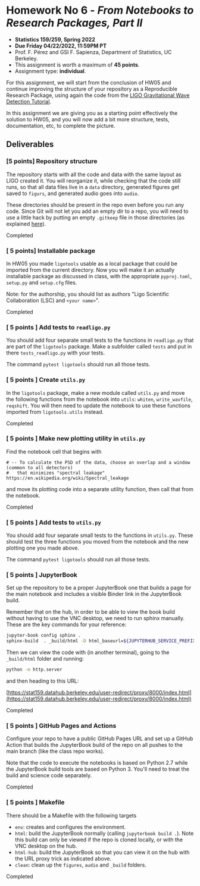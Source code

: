 # Homework No 6 - _From Notebooks to Research Packages, Part II_

* **Statistics 159/259, Spring 2022**
* **Due Friday 04/22/2022, 11:59PM PT**
* Prof. F. Pérez and GSI F. Sapienza, Department of Statistics, UC Berkeley.
* This assignment is worth a maximum of **45 points**.
* Assignment type: **individual**.

For this assignment, we will start from the conclusion of HW05 and continue improving the structure of your repository as a Reproducible Research Package, using again the code from the [LIGO Gravitational Wave Detection Tutorial](https://github.com/losc-tutorial/LOSC_Event_tutorial).

In this assignment we are giving you as a starting point effectively the solution to HW05, and you will now add a bit more structure, tests, documentation, etc, to complete the picture.

## Deliverables

### [5 points] Repository structure

The repository starts with all the code and data with the same layout as LIGO created it. You will reorganize it, while checking that the code still runs, so that all data files live in a `data` directory, generated figures get saved to `figurs`, and generated audio goes into `audio`.  

These directories should be present in the repo even before you run any code. Since Git will not let you add an empty dir to a repo, you will need to use a little hack by putting an empty `.gitkeep` file in those directories (as explained [here](https://www.theserverside.com/blog/Coffee-Talk-Java-News-Stories-and-Opinions/gitkeep-push-empty-folders-git-commit)). 

Completed

### [ 5 points] Installable package

In HW05 you made `ligotools` usable as a local package that could be imported from the current directory. Now you will make it an actually installable package as discussed in class, with the appropriate `pyproj.toml`, `setup.py` and `setup.cfg` files. 

Note: for the authorship, you should list as authors "Ligo Scientific Collaboration (LSC) and `<your name>`".

Completed

### [ 5 points ] Add tests to `readligo.py`

You should add four separate small tests to the functions in `readligo.py` that are part of the `ligotools` package.  Make a subfolder called `tests` and put in there `tests_readligo.py` with your tests.

The command `pytest ligotools` should run all those tests.


### [ 5 points ] Create `utils.py`

In the `ligotools` package, make a new module called `utils.py` and move the following functions from the notebook into `utils`: `whiten`, `write_wavfile`, `reqshift`. You will then need to update the notebook to use these functions imported from `ligotools.utils` instead.

Completed

### [ 5 points ] Make new plotting utility in `utils.py`

Find the notebook cell that begins with

```
# -- To calculate the PSD of the data, choose an overlap and a window (common to all detectors)
#   that minimizes "spectral leakage" https://en.wikipedia.org/wiki/Spectral_leakage
```

and move its plotting code into a separate utility function, then call that from the notebook.

Completed

### [ 5 points ] Add tests to `utils.py`

You should add four separate small tests to the functions in `utils.py`. These should test the three functions you moved from the notebook and the new plotting one you made above.

The command `pytest ligotools` should run all those tests.

### [ 5 points ] JupyterBook

Set up the repository to be a proper JupyterBook one that builds a page for the main notebook and includes a visible Binder link in the JupyterBook build.

Remember that on the hub, in order to be able to view the book build without having to use the VNC desktop, we need to run sphinx manually. These are the key commands for your reference:

```bash
jupyter-book config sphinx .
sphinx-build  . _build/html -D html_baseurl=${JUPYTERHUB_SERVICE_PREFIX}/proxy/absolute/8000
```

Then we can view the code with (in another terminal), going to the `_build/html` folder and running:

```bash
python -m http.server
```

and then heading to this URL:

[https://stat159.datahub.berkeley.edu/user-redirect/proxy/8000/index.html](https://stat159.datahub.berkeley.edu/user-redirect/proxy/8000/index.html)

Completed

### [ 5 points ] GitHub Pages and Actions

Configure your repo to have a public GitHub Pages URL and set up a GitHub Action that builds the JupyterBook build of the repo on all pushes to the main branch (like the class repo works).

Note that the code to execute the notebooks is based on Python 2.7 while the JupyterBook build tools are based on Python 3. You'll need to treat the build and science code separately.


Completed


### [ 5 points ] Makefile

There should be a Makefile with the following targets

- `env`: creates and configures the environment.
- `html`: build the JupyterBook normally (calling `jupyterbook build .`). Note this build can only be viewed if the repo is cloned locally, or with the VNC desktop on the hub.
- `html-hub`: build the JupyterBook so that you can view it on the hub with the URL proxy trick as indicated above.
- `clean`: clean up the `figures`, `audio`  and `_build` folders.

Completed